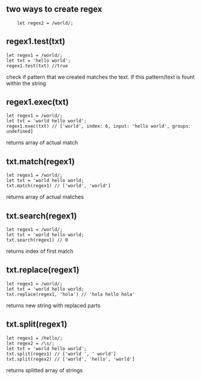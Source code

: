 ## two ways to create regex
``` let regex1 = new RegExp('hello');
    let regex2 = /world/;
```    
## regex1.test(txt)
```
let regex1 = /world/;
let txt = 'hello world';
regex1.test(txt) //true
```   
check if pattern that we created matches the text. If this pattern/text is fount within the string

## regex1.exec(txt)
```
let regex1 = /world/;
let txt = 'world hello world';
regex1.exec(txt) // ['world', index: 6, input: 'hello world', groups: undefined]
```   
returns array of actual match

## txt.match(regex1)
```
let regex1 = /world/;
let txt = 'world hello world;
txt.match(regex1) // ['world', 'world']
```   
returns array of actual matches

## txt.search(regex1)
```
let regex1 = /world/;
let txt = 'world hello world;
txt.search(regex1) // 0
```   
returns index of first match

## txt.replace(regex1)
```
let regex1 = /world/;
let txt = 'world hello world;
txt.replace(regex1, 'hola') // 'hola hello hola'
```
returns new string with replaced parts

## txt.split(regex1)
```
let regex1 = /hello/;
let regex2 = /\s/;
let txt = 'world hello world';
txt.split(regex1) // ['world ', ' world']
txt.split(regex2) // ['world', 'hello', 'world']
```
returns splitted array of strings
